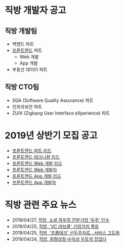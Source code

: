 # 직방 개발자 공고

## 직방 개발팀

* 백엔드 파트
* [프론트엔드](./Frontend.md) 파트
  * Web 개발
  * App 개발
* 부동산 데이터 파트

## 직방 CTO팀

* SQA (Software Quality Assurance) 파트
* 인프라보안 파트
* ZUIX (Zigbang User Interface eXperience) 파트

# 2019년 상반기 모집 공고

* [프론트엔드 파트 리드](./dev-fe/lead.md)
* [프론트엔드 테크니컬 리드](./dev-fe/tech-lead.md)
* [프론트엔드 Web 개발 리드](./dev-fe/web.md#프론트엔드-web-개발-리드)
* [프론트엔드 Web 개발자](./dev-fe/web.md#프론트엔드-web-개발자)
* [프론트엔드 App 개발 리드](./dev-fe/app.md#프론트엔드-app-개발-리드)
* [프론트엔드 App 개발자](./dev-fe/app.md#프론트엔드-app-개발자)

# 직방 관련 주요 뉴스

* 2019/04/27, [직방, 소셜 하우징 전문기업 ‘우주’ 인수](https://platum.kr/archives/120660)
* 2019/04/25, [직방, 'VC 러브콜' 기업가치 폭등](http://www.thebell.co.kr/front/free/contents/news/article_view.asp?key=201904240100046840002914)
* 2019/04/25, [직방, '프롭테크' 선두주자로…서비스 고도화](http://www.thebell.co.kr/front/free/contents/news/article_view.asp?key=201904230100043700002711)
* 2019/04/24, [직방, 외형성장·수익성 두토끼 잡았다](http://www.thebell.co.kr/front/free/contents/news/article_view.asp?key=201904230100042190002620)
